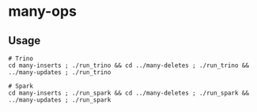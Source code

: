 # many-ops

## Usage

    # Trino
    cd many-inserts ; ./run_trino && cd ../many-deletes ; ./run_trino && ../many-updates ; ./run_trino

    # Spark
    cd many-inserts ; ./run_spark && cd ../many-deletes ; ./run_spark && ../many-updates ; ./run_spark
